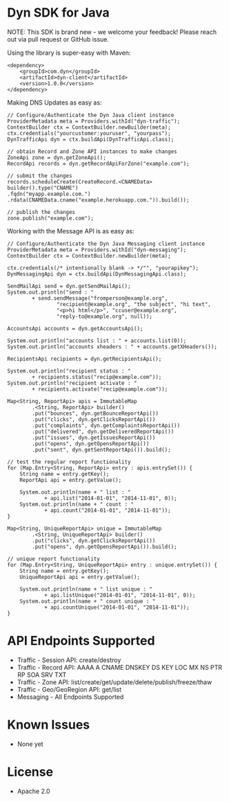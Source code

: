 # Dyn SDK for Java

NOTE: This SDK is brand new - we welcome your feedback!
Please reach out via pull request or GitHub issue.

Using the library is super-easy with Maven:

    <dependency>
        <groupId>com.dyn</groupId>
        <artifactId>dyn-client</artifactId>
        <version>1.0.0</version>
    </dependency>

Making DNS Updates as easy as:

    // Configure/Authenticate the Dyn Java client instance
    ProviderMetadata meta = Providers.withId("dyn-traffic");
    ContextBuilder ctx = ContextBuilder.newBuilder(meta);
    ctx.credentials("yourcustomer:youruser", "yourpass");
    DynTrafficApi dyn = ctx.buildApi(DynTrafficApi.class);

    // obtain Record and Zone API instances to make changes
    ZoneApi zone = dyn.getZoneApi();
    RecordApi records = dyn.getRecordApiForZone("example.com");

    // submit the changes
    records.scheduleCreate(CreateRecord.<CNAMEData> builder().type("CNAME")
    .fqdn("myapp.example.com.")
    .rdata(CNAMEData.cname("example.herokuapp.com.")).build());

    // publish the changes
    zone.publish("example.com");

Working with the Message API is as easy as:

    // Configure/Authenticate the Dyn Java Messaging client instance
    ProviderMetadata meta = Providers.withId("dyn-messaging");
    ContextBuilder ctx = ContextBuilder.newBuilder(meta);
    
    ctx.credentials(/* intentionally blank -> */"", "yourapikey");
    DynMessagingApi dyn = ctx.buildApi(DynMessagingApi.class);

    SendMailApi send = dyn.getSendMailApi();
    System.out.println("send : "
    		+ send.sendMessage("fromperson@example.org",
    				"recipient@example.org", "the subject", "hi text",
    				"<p>hi html</p>", "ccuser@example.org",
    				"reply-to@example.org", null));
    
    AccountsApi accounts = dyn.getAccountsApi();
    
    System.out.println("accounts list : " + accounts.list(0));
    System.out.println("accounts xheaders : " + accounts.getXHeaders());
    
    RecipientsApi recipients = dyn.getRecipientsApi();
    
    System.out.println("recipient status : "
    		+ recipients.status("recip@example.com"));
    System.out.println("recipient activate : "
    		+ recipients.activate("recip@example.com"));
    
    Map<String, ReportApi> apis = ImmutableMap
    		.<String, ReportApi> builder()
    		.put("bounces", dyn.getBounceReportApi())
    		.put("clicks", dyn.getClicksReportApi())
    		.put("complaints", dyn.getComplaintsReportApi())
    		.put("delivered", dyn.getDeliveredReportApi())
    		.put("issues", dyn.getIssuesReportApi())
    		.put("opens", dyn.getOpensReportApi())
    		.put("sent", dyn.getSentReportApi()).build();

    // test the regular report functionality
    for (Map.Entry<String, ReportApi> entry : apis.entrySet()) {
    	String name = entry.getKey();
    	ReportApi api = entry.getValue();
    
    	System.out.println(name + " list : "
    			+ api.list("2014-01-01", "2014-11-01", 0));
    	System.out.println(name + " count : "
    			+ api.count("2014-01-01", "2014-11-01"));
    }

    Map<String, UniqueReportApi> unique = ImmutableMap
    		.<String, UniqueReportApi> builder()
    		.put("clicks", dyn.getClicksReportApi())
    		.put("opens", dyn.getOpensReportApi()).build();

    // unique report functionality
    for (Map.Entry<String, UniqueReportApi> entry : unique.entrySet()) {
    	String name = entry.getKey();
    	UniqueReportApi api = entry.getValue();
    
    	System.out.println(name + " list unique : "
    			+ api.listUnique("2014-01-01", "2014-11-01", 0));
    	System.out.println(name + " count unique : "
    			+ api.countUnique("2014-01-01", "2014-11-01"));
    }

# API Endpoints Supported

* Traffic - Session API: create/destroy
* Traffic - Record API: AAAA A CNAME DNSKEY DS KEY LOC MX NS PTR RP SOA SRV TXT
* Traffic - Zone API: list/create/get/update/delete/publish/freeze/thaw
* Traffic - Geo/GeoRegion API: get/list
* Messaging - All Endpoints Supported

# Known Issues

* None yet

# License

* Apache 2.0

